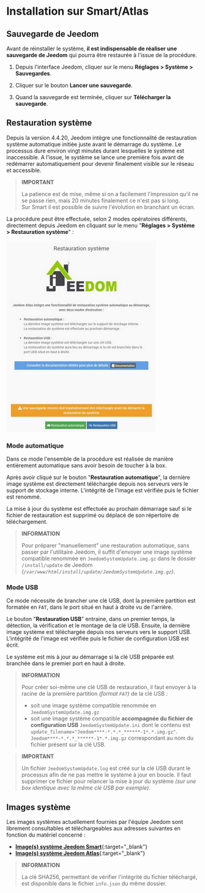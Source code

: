 # Installation sur Smart/Atlas

## Sauvegarde de Jeedom

Avant de réinstaller le système, **il est indispensable de réaliser une sauvegarde de Jeedom** qui pourra être restaurée à l'issue de la procédure.

1. Depuis l'interface Jeedom, cliquer sur le menu **Réglages > Système > Sauvegardes**.

2. Cliquer sur le bouton **Lancer une sauvegarde**.

3. Quand la sauvegarde est terminée, cliquer sur **Télécharger la sauvegarde**.

## Restauration système

Depuis la version 4.4.20, Jeedom intègre une fonctionnalité de restauration système automatique initiée juste avant le démarrage du système. Le processus dure environ vingt minutes durant lesquelles le système est inaccessible. A l’issue, le système se lance une première fois avant de redémarrer automatiquement pour devenir finalement visible sur le réseau et accessible.

>**IMPORTANT**
>
>La patience est de mise, même si on a facilement l'impression qu'il ne se passe rien, mais 20 minutes finalement ce n'est pas si long.\
>Sur Smart il est possible de suivre l'évolution en branchant un écran.

La procédure peut être effectuée, selon 2 modes opératoires différents, directement depuis Jeedom en cliquant sur le menu "**Réglages > Système > Restauration système**" :

![Accueil page restauration système](./images/recovery.jpg)

### Mode automatique

Dans ce mode l'ensemble de la procédure est réalisée de manière entièrement automatique sans avoir besoin de toucher à la box.

Après avoir cliqué sur le bouton "**Restauration automatique**", la dernière image système est directement téléchargée depuis nos serveurs vers le support de stockage interne. L'intégrité de l'image est vérifiée puis le fichier est renommé.

La mise à jour du système est effectuée au prochain démarrage sauf si le fichier de restauration est supprimé ou déplacé de son répertoire de téléchargement.

>**INFORMATION**
>
>Pour préparer "manuellement" une restauration automatique, sans passer par l'utilitaire Jeedom, il suffit d'envoyer une image système compatible renommée en `JeedomSystemUpdate.img.gz` dans le dossier `/install/update` de Jeedom *(`/var/www/html/install/update/JeedomSystemUpdate.img.gz`)*.

### Mode USB

Ce mode nécessite de brancher une clé USB, dont la première partition est formatée en `FAT`, dans le port situé en haut à droite vu de l'arrière.

Le bouton "**Restauration USB**" entraine, dans un premier temps, la détection, la vérification et le montage de la clé USB. Ensuite, la dernière image système est téléchargée depuis nos serveurs vers le support USB. L'intégrité de l'image est vérifiée puis le fichier de configuration USB est écrit.

Le système est mis à jour au démarrage si la clé USB préparée est branchée dans le premier port en haut à droite.

>**INFORMATION**
>
>Pour créer soi-même une clé USB de restauration, il faut envoyer à la racine de la première partition *(format `FAT`)* de la clé USB :
>
>- soit une image système compatible renommée en `JeedomSystemUpdate.img.gz`
>- soit une image système compatible **accompagnée du fichier de configuration USB** `JeedomSystemUpdate.ini` dont le contenu est `update_filename="Jeedom****-*.*.*_******-1*.*.img.gz"`.\
>`Jeedom****-*.*.*_******-1*.*.img.gz` correspondant au nom du fichier présent sur la clé USB.

>**IMPORTANT**
>
>Un fichier `JeedomSystemUpdate.log` est créé sur la clé USB durant le processus afin de ne pas mettre le système à jour en boucle. Il faut supprimer ce fichier pour relancer la mise à jour du système *(sur une box identique avec la même clé USB par exemple)*.

## Images système

Les images systèmes actuellement fournies par l'équipe Jeedom sont librement consultables et téléchargeables aux adresses suivantes en fonction du matériel concerné :

- [**Image(s) système Jeedom Smart**](https://images.jeedom.com/smart/){:target="_blank"}
- [**Image(s) système Jeedom Atlas**](https://images.jeedom.com/atlas/){:target="_blank"}

>**INFORMATION**
>
>La clé SHA256, permettant de vérifier l'intégrité du fichier téléchargé, est disponible dans le fichier `info.json` du même dossier.
